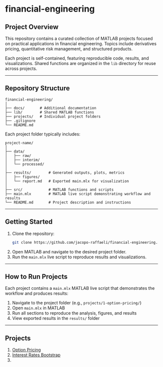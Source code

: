 # financial-engineering

## Project Overview

This repository contains a curated collection of MATLAB projects focused on practical applications in financial engineering. Topics include derivatives pricing, quantitative risk management, and structured products. 

Each project is self-contained, featuring reproducible code, results, and visualizations. Shared functions are organized in the `lib` directory for reuse across projects.

---

## Repository Structure

```
financial-engineering/
│
├── docs/       # Additional documentation
├── lib/        # Shared MATLAB functions
├── projects/   # Individual project folders
├── .gitignore   
└── README.md
```

Each project folder typically includes:

```
project-name/
│
├── data/           
│   ├── raw/
│   ├── interim/    
│   └── processed/
│
├── results/        # Generated outputs, plots, metrics
│   ├── figures/
│   └── report.md   # Exported main.mlx for visualization  
│
├── src/            # MATLAB functions and scripts
├── main.mlx        # MATLAB live script demonstrating workflow and results
└── README.md       # Project description and instructions
```

---

## Getting Started

1. Clone the repository:
    ```bash
    git clone https://github.com/jacopo-raffaeli/financial-engineering.git
    ```
2. Open MATLAB and navigate to the desired project folder.
3. Run the `main.mlx` live script to reproduce results and visualizations.

---

## How to Run Projects

Each project contains a `main.mlx` MATLAB live script that demonstrates the workflow and produces results:

1. Navigate to the project folder (e.g., `projects/1-option-pricing/`)
2. Open `main.mlx` in MATLAB
3. Run all sections to reproduce the analysis, figures, and results
4. View exported results in the `results/` folder

---

## Projects

1. [Option Pricing](projects/1-option-pricing/README.md)
2. [Interest Rates Bootstrap](projects/2-interest-rates-bootstrap/README.md)
3. <!-- Add project name and brief description here -->


